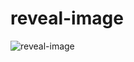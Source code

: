 # reveal-image
![reveal-image](https://github.com/villhell/reveal-image/assets/6645392/cca5bbe3-824e-401a-bcd8-0faa0de2457f)
